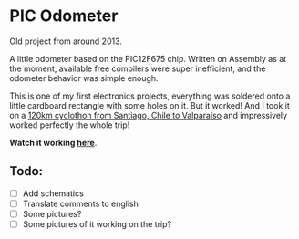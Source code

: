 # PIC Odometer

Old project from around 2013.

A little odometer based on the PIC12F675 chip.
Written on Assembly as at the moment, available free compilers were super inefficient, and the odometer behavior was simple enough.

This is one of my first electronics projects, everything was soldered onto a little cardboard rectangle with some holes on it. But it worked! And I took it on a [120km cyclothon from Santiago, Chile to Valparaíso](https://www.bicicosas.cl/cicletada-a-lo-vasquez-todo-lo-que-necesitas-saber/) and impressively worked perfectly the whole trip! 

**Watch it working [here](https://www.youtube.com/watch?v=JR1bMufbfTI)**.

## Todo:
- [ ] Add schematics
- [ ] Translate comments to english
- [ ] Some pictures?
- [ ] Some pictures of it working on the trip?